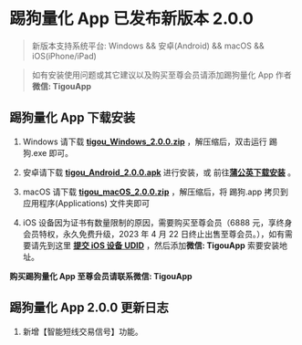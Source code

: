 # 踢狗量化 App 已发布新版本 2.0.0

> 新版本支持系统平台: Windows && 安卓(Android) && macOS && iOS(iPhone/iPad)

> 如有安装使用问题或其它建议以及购买至尊会员请添加踢狗量化 App 作者**微信: TigouApp**

## 踢狗量化 App 下载安装

1. Windows 请下载 [**tigou_Windows_2.0.0.zip**](https://gitee.com/TiGou/tigou_quant/releases/download/2.0.0/tigou_Windows_2.0.0.zip) ，解压缩后，双击运行 踢狗.exe 即可。

1. 安卓请下载 [**tigou_Android_2.0.0.apk**](https://gitee.com/TiGou/tigou_quant/releases/download/2.0.0/tigou_Android_2.0.0.apk) 进行安装，或 前往[**蒲公英下载安装**](https://gitee.com/link?target=https%3A%2F%2Fwww.pgyer.com%2Ftigou_android) 。

1. macOS 请下载 [**tigou_macOS_2.0.0.zip**](https://gitee.com/TiGou/tigou_quant/releases/download/2.0.0/tigou_macOS_2.0.0.zip) ，解压缩后，将 踢狗.app 拷贝到 应用程序(Applications) 文件夹即可

1. iOS 设备因为证书有数量限制的原因，需要购买至尊会员（6888 元，享终身会员特权，永久免费升级，2023 年 4 月 22 日终止出售至尊会员。），如有需要请先到这里 [**提交 iOS 设备 UDID**](https://gitee.com/link?target=https%3A%2F%2Fwww.pgyer.com%2Ftools%2Fudid%3Fsl%3Dn7DO) ，然后添加**微信: TigouApp** 索要安装地址。

**购买踢狗量化 App 至尊会员请联系微信: TigouApp**

## 踢狗量化 App 2.0.0 更新日志

1. 新增【智能短线交易信号】功能。

<!-- ## 踢狗量化 App 下一版本计划 -->
